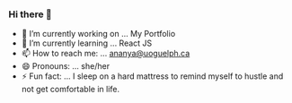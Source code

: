 ### Hi there 👋

- 🔭 I’m currently working on ... My Portfolio
- 🌱 I’m currently learning ...  React JS
- 📫 How to reach me: ... ananya@uoguelph.ca
- 😄 Pronouns: ... she/her
- ⚡ Fun fact: ... I sleep on a hard mattress to remind myself to hustle and not get comfortable in life.

